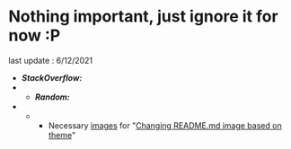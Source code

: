 # Nothing important, just ignore it for now :P
last update : 6/12/2021

* ***StackOverflow:***
* * ***Random:***
* * * Necessary [images](.\StackOverflow\Answers\70200610_11465149) for "[Changing README.md image based on theme](https://stackoverflow.com/a/70200610/11465149)"


